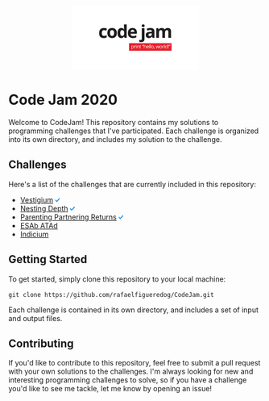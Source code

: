<p align='center'>
<img src="https://github.com/rafaelfigueredog/CodeJam/blob/master/img/codejam.png" width="50%">
</p>

# Code Jam 2020
Welcome to CodeJam! This repository contains my solutions to programming challenges that I've participated. Each challenge is organized into its own directory, and includes my solution to the challenge.

## Challenges
Here's a list of the challenges that are currently included in this repository:

- [Vestigium](https://codingcompetitions.withgoogle.com/codejam/round/000000000019fd27/000000000020993c) <img src="https://github.com/rafaelfigueredog/CodeJam/blob/master/img/check.svg" width="2%">
- [Nesting Depth](https://codingcompetitions.withgoogle.com/codejam/round/000000000019fd27/0000000000209a9f) <img src="https://github.com/rafaelfigueredog/CodeJam/blob/master/img/check.svg" width="2%">
- [Parenting Partnering Returns](https://codingcompetitions.withgoogle.com/codejam/round/000000000019fd27/000000000020bdf9) <img src="https://github.com/rafaelfigueredog/CodeJam/blob/master/img/check.svg" width="2%">
- [ESAb ATAd](https://codingcompetitions.withgoogle.com/codejam/round/000000000019fd27/0000000000209a9e)
- [Indicium](https://codingcompetitions.withgoogle.com/codejam/round/000000000019fd27/0000000000209aa0)

## Getting Started
To get started, simply clone this repository to your local machine:

~~~shell
git clone https://github.com/rafaelfigueredog/CodeJam.git
~~~

Each challenge is contained in its own directory, and includes a set of input and output files. 

## Contributing
If you'd like to contribute to this repository, feel free to submit a pull request with your own solutions to the challenges. I'm always looking for new and interesting programming challenges to solve, so if you have a challenge you'd like to see me tackle, let me know by opening an issue!

